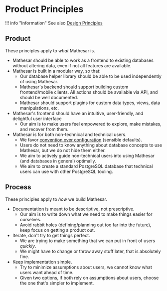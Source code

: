 # Product Principles

!!! info "Information"
    See also [Design Principles](/archive/product/design/principles)


## Product

These principles apply to _what_ Mathesar is.

- Mathesar should be able to work as a frontend to existing databases without altering data, even if not all features are available.
- Mathesar is built in a modular way, so that:
	- Our database helper library should be able to be used independently of using Mathesar.
  - Mathesar's backend should support building custom frontend/mobile clients. All actions should be available via API, and should be well documented.
  - Mathesar should support plugins for custom data types, views, data manipulations, etc.
- Mathesar's frontend should have an intuitive, user-friendly, and delightful user interface
  - Our aim is to make users feel empowered to explore, make mistakes, and recover from them.
- Mathesar is for both non-technical and technical users.
  - We favor [convention over configuration](https://en.wikipedia.org/wiki/Convention_over_configuration) (sensible defaults).
  - Users do not need to know anything about database concepts to use Mathesar, but we do not hide them either.
  - We aim to actively guide non-technical users into using Mathesar (and databases in general) optimally.
  - We aim to create a standard PostgreSQL database that technical users can use with other PostgreSQL tooling.

## Process

These principles apply to _how_ we build Mathesar.

- Documentation is meant to be descriptive, not prescriptive.
  - Our aim is to write down what we need to make things easier for ourselves.
  - Avoid rabbit holes (defining/planning out too far into the future), keep focus on getting a product out.
- Iterate, don't try to get things perfect.
  - We are trying to make something that we can put in front of users _quickly_.
  - We might have to change or throw away stuff later, that is absolutely fine.
- Keep implementation simple.
  - Try to minimize assumptions about users, we cannot know what users want ahead of time.
  - Given two options, if both rely on assumptions about users, choose the one that's simpler to implement.